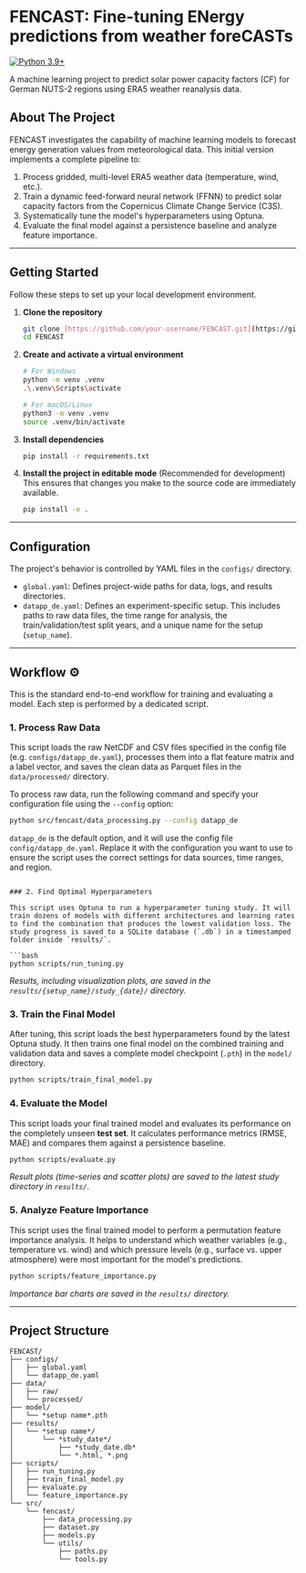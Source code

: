 # FENCAST: Fine-tuning ENergy predictions from weather foreCASTs

[![Python 3.9+](https://img.shields.io/badge/python-3.9+-blue.svg)](https://www.python.org/downloads/)

A machine learning project to predict solar power capacity factors (CF) for German NUTS-2 regions using ERA5 weather reanalysis data.

## About The Project

FENCAST investigates the capability of machine learning models to forecast energy generation values from meteorological data. This initial version implements a complete pipeline to:
1.  Process gridded, multi-level ERA5 weather data (temperature, wind, etc.).
2.  Train a dynamic feed-forward neural network (FFNN) to predict solar capacity factors from the Copernicus Climate Change Service (C3S).
3.  Systematically tune the model's hyperparameters using Optuna.
4.  Evaluate the final model against a persistence baseline and analyze feature importance.

---
## Getting Started

Follow these steps to set up your local development environment.

1.  **Clone the repository**
    ```bash
    git clone [https://github.com/your-username/FENCAST.git](https://github.com/your-username/FENCAST.git)
    cd FENCAST
    ```

2.  **Create and activate a virtual environment**
    ```bash
    # For Windows
    python -m venv .venv
    .\.venv\Scripts\activate

    # For macOS/Linux
    python3 -m venv .venv
    source .venv/bin/activate
    ```

3.  **Install dependencies**
    ```bash
    pip install -r requirements.txt
    ```

4.  **Install the project in editable mode** (Recommended for development)
    This ensures that changes you make to the source code are immediately available.
    ```bash
    pip install -e .
    ```

---
## Configuration

The project's behavior is controlled by YAML files in the `configs/` directory.

* `global.yaml`: Defines project-wide paths for data, logs, and results directories.
* `datapp_de.yaml`: Defines an experiment-specific setup. This includes paths to raw data files, the time range for analysis, the train/validation/test split years, and a unique name for the setup (`setup_name`).

---
## Workflow ⚙️

This is the standard end-to-end workflow for training and evaluating a model. Each step is performed by a dedicated script.

### 1. Process Raw Data

This script loads the raw NetCDF and CSV files specified in the config file (e.g. `configs/datapp_de.yaml`), processes them into a flat feature matrix and a label vector, and saves the clean data as Parquet files in the `data/processed/` directory.

To process raw data, run the following command and specify your configuration file using the `--config` option:

```bash
python src/fencast/data_processing.py --config datapp_de
```

`datapp_de` is the default option, and it will use the config file `config/datapp_de.yaml`. Replace it with the configuration you want to use to ensure the script uses the correct settings for data sources, time ranges, and region.
```

### 2. Find Optimal Hyperparameters

This script uses Optuna to run a hyperparameter tuning study. It will train dozens of models with different architectures and learning rates to find the combination that produces the lowest validation loss. The study progress is saved to a SQLite database (`.db`) in a timestamped folder inside `results/`.

```bash
python scripts/run_tuning.py
```
*Results, including visualization plots, are saved in the `results/{setup_name}/study_{date}/` directory.*

### 3. Train the Final Model

After tuning, this script loads the best hyperparameters found by the latest Optuna study. It then trains one final model on the combined training and validation data and saves a complete model checkpoint (`.pth`) in the `model/` directory.

```bash
python scripts/train_final_model.py
```

### 4. Evaluate the Model

This script loads your final trained model and evaluates its performance on the completely unseen **test set**. It calculates performance metrics (RMSE, MAE) and compares them against a persistence baseline.

```bash
python scripts/evaluate.py
```
*Result plots (time-series and scatter plots) are saved to the latest study directory in `results/`.*

### 5. Analyze Feature Importance

This script uses the final trained model to perform a permutation feature importance analysis. It helps to understand which weather variables (e.g., temperature vs. wind) and which pressure levels (e.g., surface vs. upper atmosphere) were most important for the model's predictions.

```bash
python scripts/feature_importance.py
```
*Importance bar charts are saved in the `results/` directory.*

---
## Project Structure

```
FENCAST/
├── configs/
│   ├── global.yaml
│   └── datapp_de.yaml
├── data/
│   ├── raw/
│   └── processed/
├── model/
│   └── *setup name*.pth
├── results/
│   └── *setup name*/
│       └── *study_date*/
│           ├── *study_date.db*
│           └── *.html, *.png
├── scripts/
│   ├── run_tuning.py
│   ├── train_final_model.py
│   ├── evaluate.py
│   └── feature_importance.py
└── src/
    └── fencast/
        ├── data_processing.py
        ├── dataset.py
        ├── models.py
        └── utils/
            ├── paths.py
            └── tools.py
```